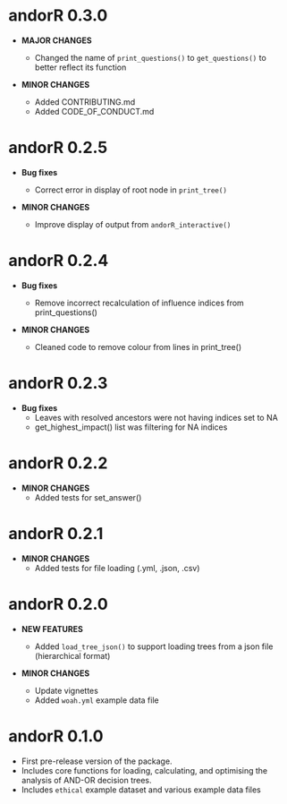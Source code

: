 # andorR 0.3.0

* **MAJOR CHANGES**
    * Changed the name of `print_questions()` to `get_questions()` to better reflect its function

* **MINOR CHANGES**
    * Added CONTRIBUTING.md
    * Added CODE_OF_CONDUCT.md
    
# andorR 0.2.5

* **Bug fixes**
    * Correct error in display of root node in `print_tree()`
    
* **MINOR CHANGES**
    * Improve display of output from `andorR_interactive()`


# andorR 0.2.4

* **Bug fixes**
    * Remove incorrect recalculation of influence indices from print_questions()
    
* **MINOR CHANGES**
    * Cleaned code to remove colour from lines in print_tree()

# andorR 0.2.3

* **Bug fixes**
    * Leaves with resolved ancestors were not having indices set to NA
    * get_highest_impact() list was filtering for NA indices

# andorR 0.2.2

* **MINOR CHANGES**
    * Added tests for set_answer()

# andorR 0.2.1

* **MINOR CHANGES**
    * Added tests for file loading (.yml, .json, .csv)

# andorR 0.2.0

* **NEW FEATURES**
    * Added `load_tree_json()`  to support loading trees from a json file 
    (hierarchical format)

* **MINOR CHANGES**
    * Update vignettes
    * Added `woah.yml` example data file

# andorR 0.1.0

* First pre-release version of the package.
* Includes core functions for loading, calculating, and optimising the analysis
  of AND-OR decision trees.
* Includes `ethical` example dataset and various example data files
